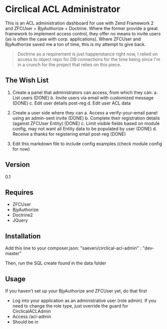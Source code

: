 Circlical ACL Administrator
=========

This is an ACL administration dashboard for use with Zend Framework 2 and ZFCUser + BjyAuthorize + Doctrine.  Where the former provide a great framework to implement access control, they offer no means to invite users (as is often the case with corp. applications).  Where ZFCUser and BjyAuthorize saved me a ton of time, this is my attempt to give back.

> Doctrine as a requirement is just happenstance right now, I relied on access to object repo for DB connections for the time being since I'm in a crunch for the project that relies on this piece.

The Wish List
-----------

  1. Create a panel that administrators can access, from which they can:
  a. List users (DONE)
  b. Invite users via email with customized message (DONE)
  c. Edit user details post-reg
  d. Edit user ACL data

  2. Create a user side where they can
  a. Access a verify-your-email panel using an admin-sent invite (DONE)
  b. Complete their registration details (against ZFCUser Entity) (DONE)
  c. Limit visible fields based on module config, may not want all Entity data to be populated by user (DONE)
  d. Receive a thanks for registering email post-reg (DONE)

  3. Edit this markdown file to include config examples (check module config for now)



Version
-

0.1

Requires
-----------

* ZFCUser
* BjyAuthorize
* Doctrine2
* JQuery

Installation
--------------

Add this line to your composer.json:
"saeven/circlical-acl-admin" : "dev-master"

Then, run the SQL create found in the data folder


Usage
---------------

If you haven't set up your BjyAuthorize and ZFCUser yet, do that first

- Log into your application as an administrative user (role admin).  If you need to change the role type, just override the guard for CirclicalACLAdmin
- Access /acl-admin
- Should be in


